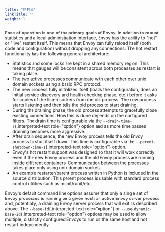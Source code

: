 ```yaml
---
title: "热启动"
linkTitle: ""
weight: 1
---
```


Ease of operation is one of the primary goals of Envoy. In addition to
robust statistics and a local administration interface, Envoy has the
ability to "hot" or "live" restart itself. This means that Envoy can
fully reload itself (both code and configuration) without dropping any
connections. The hot restart functionality has the following general
architecture:

- Statistics and some locks are kept in a shared memory region. This
  means that gauges will be consistent across both processes as
  restart is taking place.
- The two active processes communicate with each other over unix
  domain sockets using a basic RPC protocol.
- The new process fully initializes itself (loads the configuration,
  does an initial service discovery and health checking phase, etc.)
  before it asks for copies of the listen sockets from the old
  process. The new process starts listening and then tells the old
  process to start draining.
- During the draining phase, the old process attempts to gracefully
  close existing connections. How this is done depends on the
  configured filters. The drain time is configurable via the
  `--drain-time-s`{.interpreted-text role="option"} option and as more
  time passes draining becomes more aggressive.
- After drain sequence, the new Envoy process tells the old Envoy
  process to shut itself down. This time is configurable via the
  `--parent-shutdown-time-s`{.interpreted-text role="option"} option.
- Envoy's hot restart support was designed so that it will work
  correctly even if the new Envoy process and the old Envoy process
  are running inside different containers. Communication between the
  processes takes place only using unix domain sockets.
- An example restarter/parent process written in Python is included in
  the source distribution. This parent process is usable with standard
  process control utilities such as monit/runit/etc.

Envoy\'s default command line options assume that only a single set of
Envoy processes is running on a given host: an active Envoy server
process and, potentially, a draining Envoy server process that will exit
as described above. The `--base-id`{.interpreted-text role="option"} or
`--use-dynamic-base-id`{.interpreted-text role="option"} options may be
used to allow multiple, distinctly configured Envoys to run on the same
host and hot restart independently.
